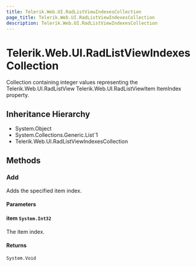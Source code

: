 ```yaml
---
title: Telerik.Web.UI.RadListViewIndexesCollection
page_title: Telerik.Web.UI.RadListViewIndexesCollection
description: Telerik.Web.UI.RadListViewIndexesCollection
---
```


# Telerik.Web.UI.RadListViewIndexesCollection

Collection containing integer values representing the
            Telerik.Web.UI.RadListView Telerik.Web.UI.RadListViewItem ItemIndex property.

## Inheritance Hierarchy

* System.Object
* System.Collections.Generic.List`1
* Telerik.Web.UI.RadListViewIndexesCollection

## Methods

###  Add

Adds the specified item index.

#### Parameters

#### item `System.Int32`

The item index.

#### Returns

`System.Void` 

